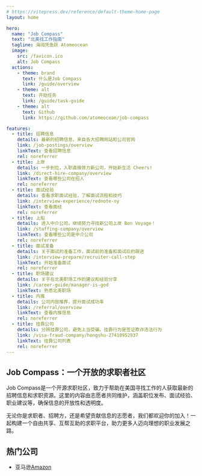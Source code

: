 ```yaml
---
# https://vitepress.dev/reference/default-theme-home-page
layout: home

hero:
  name: "Job Compass"
  text: "北美找工作指南"
  tagline: 海阔凭鱼跃 Atomeocean
  image:
    src: /favicon.ico
    alt: Job Compass
  actions:
    - theme: brand
      text: 什么是Job Compass
      link: /guide/overview
    - theme: alt
      text: 开始任务
      link: /guide/task-guide
    - theme: alt
      text: Github
      link: https://github.com/atomeocean/job-compass

features:
  - title: 招聘信息
    details: 最新的招聘信息，来自各大招聘网站和公司官网
    link: /job-postings/overview
    linkText: 查看招聘信息
    rel: noreferrer
  - title: 上岸
    details: 一步到位，入职直接效力新公司，开始新生活 Cheers!
    link: /direct-hire-company/overview
    linkText: 查看哪些公司在招人
    rel: noreferrer
  - title: 面试经验
    details: 查看求职面试经验，了解面试流程和技巧
    link: /interview-experience/rednote-ny
    linkText: 查看面经
    rel: noreferrer
  - title: 上船
    details: 进入中介公司，继续努力寻找新公司上岸 Bon Voyage！
    link: /staffing-company/overview
    linkText: 查看哪些公司是中介公司
    rel: noreferrer
  - title: 面试准备
    details: 关于面试的准备工作，面试前的准备和面试后的跟进
    link: /interview-prepare/recruiter-call-step
    linkText: 开始准备面试
    rel: noreferrer
  - title: 职场建议
    details: 关于在北美职场工作的建议和经验分享
    link: /career-guide/manager-is-god
    linkText: 熟悉北美职场
  - title: 内推
    details: 公司内部推荐，提升面试成功率
    link: /referral/overview
    linkText: 查看内推信息
    rel: noreferrer
  - title: 挂靠公司
    details: 分辨挂靠公司，避免上当受骗。挂靠行为是签证欺诈违法行为
    link: /visa-fraud-company/hongshu-27410952937
    linkText: 挂靠公司列表
    rel: noreferrer
---
```


## Job Compass：一个开放的求职者社区

Job Compass是一个开源求职社区，致力于帮助在美国寻找工作的人获取最新的招聘信息和求职资源。这里的内容由志愿者共同维护，涵盖职位发布、面试经验、职业建议等，确保信息的开放性和透明度。

无论你是求职者、招聘方，还是希望贡献信息的志愿者，我们都欢迎你的加入！一起构建一个自由共享、互帮互助的求职平台，助力更多人迈向理想的职业发展之路。 


## 热门公司

- 亚马逊[Amazon](/direct-hire-company/washington/seattle/amazon.md)
